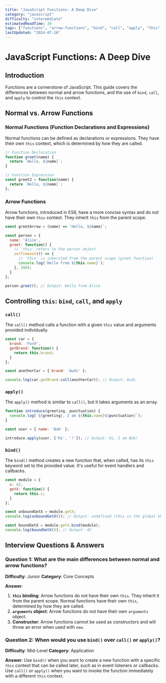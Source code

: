 ```yaml
---
title: "JavaScript Functions: A Deep Dive"
category: "javascript"
difficulty: "intermediate"
estimatedReadTime: 20
tags: ["functions", "arrow-functions", "bind", "call", "apply", "this", "javascript-core"]
lastUpdated: "2024-07-26"
---
```


# JavaScript Functions: A Deep Dive

## Introduction

Functions are a cornerstone of JavaScript. This guide covers the differences between normal and arrow functions, and the use of `bind`, `call`, and `apply` to control the `this` context.

## Normal vs. Arrow Functions

### Normal Functions (Function Declarations and Expressions)

Normal functions can be defined as declarations or expressions. They have their own `this` context, which is determined by how they are called.

```javascript
// Function Declaration
function greet(name) {
  return `Hello, ${name}`;
}

// Function Expression
const greet2 = function(name) {
  return `Hello, ${name}`;
};
```

### Arrow Functions

Arrow functions, introduced in ES6, have a more concise syntax and do not have their own `this` context. They inherit `this` from the parent scope.

```javascript
const greetArrow = (name) => `Hello, ${name}`;

const person = {
  name: 'Alice',
  greet: function() {
    // 'this' refers to the person object
    setTimeout(() => {
      // 'this' is inherited from the parent scope (greet function)
      console.log(`Hello from ${this.name}`);
    }, 100);
  }
};

person.greet(); // Output: Hello from Alice
```

## Controlling `this`: `bind`, `call`, and `apply`

### `call()`

The `call()` method calls a function with a given `this` value and arguments provided individually.

```javascript
const car = {
  brand: 'Ford',
  getBrand: function() {
    return this.brand;
  }
};

const anotherCar = { brand: 'Audi' };

console.log(car.getBrand.call(anotherCar)); // Output: Audi
```

### `apply()`

The `apply()` method is similar to `call()`, but it takes arguments as an array.

```javascript
function introduce(greeting, punctuation) {
  console.log(`${greeting}, I am ${this.name}${punctuation}`);
}

const user = { name: 'Bob' };

introduce.apply(user, ['Hi', '!']); // Output: Hi, I am Bob!
```

### `bind()`

The `bind()` method creates a new function that, when called, has its `this` keyword set to the provided value. It's useful for event handlers and callbacks.

```javascript
const module = {
  x: 42,
  getX: function() {
    return this.x;
  }
};

const unboundGetX = module.getX;
console.log(unboundGetX()); // Output: undefined (this is the global object or undefined in strict mode)

const boundGetX = module.getX.bind(module);
console.log(boundGetX()); // Output: 42
```

## Interview Questions & Answers

### Question 1: What are the main differences between normal and arrow functions?
**Difficulty**: Junior
**Category**: Core Concepts

**Answer**: 
1.  **`this` binding**: Arrow functions do not have their own `this`. They inherit it from the parent scope. Normal functions have their own `this`, determined by how they are called.
2.  **`arguments` object**: Arrow functions do not have their own `arguments` object.
3.  **Constructor**: Arrow functions cannot be used as constructors and will throw an error when used with `new`.

### Question 2: When would you use `bind()` over `call()` or `apply()`?
**Difficulty**: Mid-Level
**Category**: Application

**Answer**: Use `bind()` when you want to create a new function with a specific `this` context that can be called later, such as in event listeners or callbacks. Use `call()` or `apply()` when you want to invoke the function immediately with a different `this` context.
